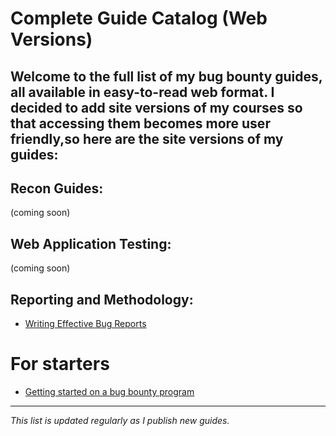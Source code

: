 # Complete Guide Catalog (Web Versions)

Welcome to the full list of my bug bounty guides, all available in easy-to-read web format. I decided to add site versions of my courses so that accessing them becomes more user friendly,so here are the site versions of my guides:
---

## Recon Guides:
(coming soon)

## Web Application Testing:
(coming soon)

## Reporting and Methodology:

- [Writing Effective Bug Reports](https://averageprogrammer205.github.io/Offensivesec-kit/How-to-report-bugs/)  

# For starters
- [Getting started on a bug bounty program]()

---

*This list is updated regularly as I publish new guides.*
